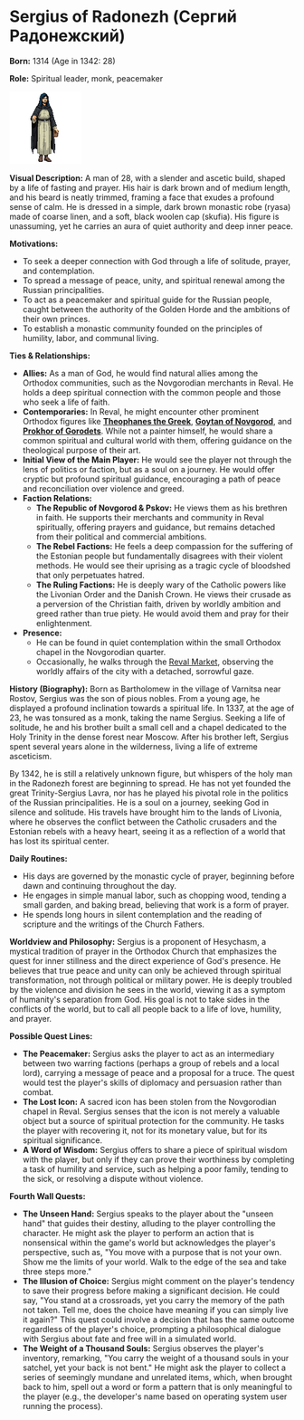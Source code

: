 # Sergius of Radonezh (Сергий Радонежский)

**Born:** 1314 (Age in 1342: 28)

**Role:** Spiritual leader, monk, peacemaker

![](./radonezhski.png)

**Visual Description:**
A man of 28, with a slender and ascetic build, shaped by a life of fasting and prayer. His hair is dark brown and of medium length, and his beard is neatly trimmed, framing a face that exudes a profound sense of calm. He is dressed in a simple, dark brown monastic robe (ryasa) made of coarse linen, and a soft, black woolen cap (skufia). His figure is unassuming, yet he carries an aura of quiet authority and deep inner peace.

**Motivations:**
- To seek a deeper connection with God through a life of solitude, prayer, and contemplation.
- To spread a message of peace, unity, and spiritual renewal among the Russian principalities.
- To act as a peacemaker and spiritual guide for the Russian people, caught between the authority of the Golden Horde and the ambitions of their own princes.
- To establish a monastic community founded on the principles of humility, labor, and communal living.

**Ties & Relationships:**
- **Allies:** As a man of God, he would find natural allies among the Orthodox communities, such as the Novgorodian merchants in Reval. He holds a deep spiritual connection with the common people and those who seek a life of faith.
- **Contemporaries:** In Reval, he might encounter other prominent Orthodox figures like [**Theophanes the Greek**](theophanes_the_greek.md), [**Goytan of Novgorod**](goytan.md), and [**Prokhor of Gorodets**](prokhor_of_gorodets.md). While not a painter himself, he would share a common spiritual and cultural world with them, offering guidance on the theological purpose of their art.
- **Initial View of the Main Player:** He would see the player not through the lens of politics or faction, but as a soul on a journey. He would offer cryptic but profound spiritual guidance, encouraging a path of peace and reconciliation over violence and greed.
- **Faction Relations:**
    - **The Republic of Novgorod & Pskov:** He views them as his brethren in faith. He supports their merchants and community in Reval spiritually, offering prayers and guidance, but remains detached from their political and commercial ambitions.
    - **The Rebel Factions:** He feels a deep compassion for the suffering of the Estonian people but fundamentally disagrees with their violent methods. He would see their uprising as a tragic cycle of bloodshed that only perpetuates hatred.
    - **The Ruling Factions:** He is deeply wary of the Catholic powers like the Livonian Order and the Danish Crown. He views their crusade as a perversion of the Christian faith, driven by worldly ambition and greed rather than true piety. He would avoid them and pray for their enlightenment.
- **Presence:**
    - He can be found in quiet contemplation within the small Orthodox chapel in the Novgorodian quarter.
    - Occasionally, he walks through the [Reval Market](../../scenes/revel_central_quarter/market/market.md), observing the worldly affairs of the city with a detached, sorrowful gaze.

**History (Biography):**
Born as Bartholomew in the village of Varnitsa near Rostov, Sergius was the son of pious nobles. From a young age, he displayed a profound inclination towards a spiritual life. In 1337, at the age of 23, he was tonsured as a monk, taking the name Sergius. Seeking a life of solitude, he and his brother built a small cell and a chapel dedicated to the Holy Trinity in the dense forest near Moscow. After his brother left, Sergius spent several years alone in the wilderness, living a life of extreme asceticism.

By 1342, he is still a relatively unknown figure, but whispers of the holy man in the Radonezh forest are beginning to spread. He has not yet founded the great Trinity-Sergius Lavra, nor has he played his pivotal role in the politics of the Russian principalities. He is a soul on a journey, seeking God in silence and solitude. His travels have brought him to the lands of Livonia, where he observes the conflict between the Catholic crusaders and the Estonian rebels with a heavy heart, seeing it as a reflection of a world that has lost its spiritual center.

**Daily Routines:**
- His days are governed by the monastic cycle of prayer, beginning before dawn and continuing throughout the day.
- He engages in simple manual labor, such as chopping wood, tending a small garden, and baking bread, believing that work is a form of prayer.
- He spends long hours in silent contemplation and the reading of scripture and the writings of the Church Fathers.


**Worldview and Philosophy:**
Sergius is a proponent of Hesychasm, a mystical tradition of prayer in the Orthodox Church that emphasizes the quest for inner stillness and the direct experience of God's presence. He believes that true peace and unity can only be achieved through spiritual transformation, not through political or military power. He is deeply troubled by the violence and division he sees in the world, viewing it as a symptom of humanity's separation from God. His goal is not to take sides in the conflicts of the world, but to call all people back to a life of love, humility, and prayer.



**Possible Quest Lines:**
- **The Peacemaker:** Sergius asks the player to act as an intermediary between two warring factions (perhaps a group of rebels and a local lord), carrying a message of peace and a proposal for a truce. The quest would test the player's skills of diplomacy and persuasion rather than combat.
- **The Lost Icon:** A sacred icon has been stolen from the Novgorodian chapel in Reval. Sergius senses that the icon is not merely a valuable object but a source of spiritual protection for the community. He tasks the player with recovering it, not for its monetary value, but for its spiritual significance.
- **A Word of Wisdom:** Sergius offers to share a piece of spiritual wisdom with the player, but only if they can prove their worthiness by completing a task of humility and service, such as helping a poor family, tending to the sick, or resolving a dispute without violence.

**Fourth Wall Quests:**
- **The Unseen Hand:** Sergius speaks to the player about the "unseen hand" that guides their destiny, alluding to the player controlling the character. He might ask the player to perform an action that is nonsensical within the game's world but acknowledges the player's perspective, such as, "You move with a purpose that is not your own. Show me the limits of your world. Walk to the edge of the sea and take three steps more."
- **The Illusion of Choice:** Sergius might comment on the player's tendency to save their progress before making a significant decision. He could say, "You stand at a crossroads, yet you carry the memory of the path not taken. Tell me, does the choice have meaning if you can simply live it again?" This quest could involve a decision that has the same outcome regardless of the player's choice, prompting a philosophical dialogue with Sergius about fate and free will in a simulated world.
- **The Weight of a Thousand Souls:** Sergius observes the player's inventory, remarking, "You carry the weight of a thousand souls in your satchel, yet your back is not bent." He might ask the player to collect a series of seemingly mundane and unrelated items, which, when brought back to him, spell out a word or form a pattern that is only meaningful to the player (e.g., the developer's name based on operating system user running the process).
